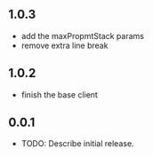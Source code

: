 ## 1.0.3
* add the maxPropmtStack params 
* remove extra line break

## 1.0.2
* finish the base client 

## 0.0.1

* TODO: Describe initial release.
